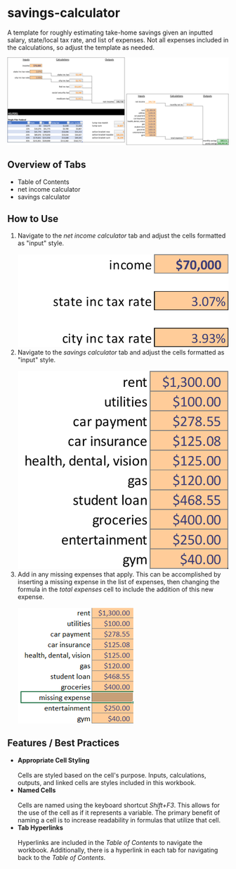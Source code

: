 # savings-calculator
A template for roughly estimating take-home savings given an inputted salary, state/local tax rate, and list of expenses.  Not all expenses included in the calculations, so adjust the template as needed.

![example.png](./images/example.png)

## Overview of Tabs

<ul>
  <li>Table of Contents</li>
  <li>net income calculator</li>
  <li>savings calculator</li>
</ul>

## How to Use

<ol>
  <li>
    Navigate to the <em>net income calculator</em> tab and adjust the cells formatted as "input" style.
    <br></br>
    <img src="./images/net-income-inputs.png"></img>
  </li>
  <li>
    Navigate to the <em>savings calculator</em> tab and adjust the cells formatted as "input" style.
    <br></br>  
    <img src="./images/savings-inputs.png"></img>
  </li>
  <li>
    Add in any missing expenses that apply.  This can be accomplished by inserting a missing expense in the list of expenses, then changing the formula in the <em>total expenses</em> cell to include the addition of this new expense.
    <br></br>
    <img src="./images/missing-expense.png"></img>
  </li>
</ol>

## Features / Best Practices

<ul>
  <li>
    <b>Appropriate Cell Styling</b>
    <br></br>
    Cells are styled based on the cell's purpose.  Inputs, calculations, outputs, and linked cells are styles included in this workbook.
  </li>
  <li>
    <b>Named Cells</b>
    <br></br>
    Cells are named using the keyboard shortcut <em>Shift+F3</em>.  This allows for the use of the cell as if it represents a variable.  The primary benefit of naming a cell is to increase readability in formulas that utilize that cell.
  </li>
  <li>
    <b>Tab Hyperlinks</b>
    <br></br>
    Hyperlinks are included in the <em>Table of Contents</em> to navigate the workbook.  Additionally, there is a hyperlink in each tab for navigating back to the <em>Table of Contents</em>.
  </li>
</ul>

